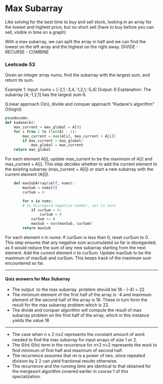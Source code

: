 # Max Subarray

Like solving for the best time to buy and sell stock, looking in an array for the lowest and highest price, but no short sell (have to buy before you can sell, visible in time on a graph)

With a max subarray, we can split the array in half and we can find the lowest on the left array and the highest on the right away. DIVIDE - RECURSE - COMBINE

### Leetcode 53

Given an integer array nums, find the subarray with the largest sum, and return its sum.

Example 1: Input: nums = [-2,1,-3,4,-1,2,1,-5,4] Output: 6
Explanation: The subarray [4,-1,2,1] has the largest sum 6.

(Linear approach O(n), divide and conquer approach "Kadane's algorithm" O(logn))

```python
psuedocode:
def kadane(A):
    max_current = max_global = A[0]
    for i from 1 to (len(A) - 1):
        max_current = max(A[i], max_current + A[i])
        if max_current > max_global:
            max_global = max_current
    return max_global
```

For each element A[i], update max_current to be the maximum of A[i] and max_current + A[i]. This step decides whether to add the current element to the existing subarray (max_current + A[i]) or start a new subarray with the current element (A[i]).

```python
    def maxSubArray(self, nums):
        maxSub = nums[0]
        curSum = 0

        for n in nums:
        # to disregard negative number, set to zero
            if curSum < 0:
                curSum = 0
            curSum += n
            maxSub = max(maxSub, curSum)
        return maxSub
```

For each element n in nums:
If curSum is less than 0, reset curSum to 0. This step ensures that any negative sum accumulated so far is disregarded, as it would reduce the sum of any new subarray starting from the next element.
Add the current element n to curSum.
Update maxSub to be the maximum of maxSub and curSum. This keeps track of the maximum sum encountered so far.

---

#### Quiz answers for Max Subarray

- The output .to the max subarray .problem should be 18 - (-4) = 22
- The minimum element of the first half of the array is -4 and maximum element of the second half of the array is 18. These in turn form the result for the max subarray problem which is 22.
- The divide and conquer algorithm will compute the result of max subarray problem on the first half of the array, which in this instance yields the value 18

---

- The case when 𝑛 ≤ 2 n≤2 represents the constant amount of work needed to find the max subarray for input arrays of size 1 or 2.
- The Θ(𝑛) Θ(n) term in the recurrence for 𝑛>2 n>2 represents the work to find minimum of first half and maximum of second half.
- The recurrence assumes that 𝑛n is a power of two, since repeated division by 2 2 can yield fractional results otherwise.
- The recurrence and the running time are identical to that obtained for the mergesort algorithm covered earlier in course 1 of this specialization.
